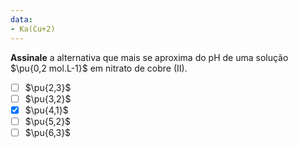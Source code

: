 ```yaml
---
data:
- Ka(Cu+2)
---
```


**Assinale** a alternativa que mais se aproxima do $\mathrm{pH}$ de uma solução $\pu{0,2 mol.L-1}$ em nitrato de cobre (II).

- [ ] $\pu{2,3}$
- [ ] $\pu{3,2}$
- [x] $\pu{4,1}$
- [ ] $\pu{5,2}$
- [ ] $\pu{6,3}$

